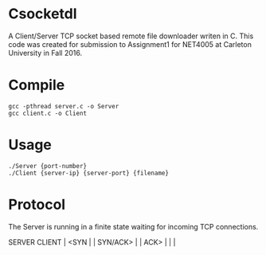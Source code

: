 # Csocketdl
A Client/Server TCP socket based remote file downloader writen in C. This code was created for submission to Assignment1 for NET4005 at Carleton University in Fall 2016.

# Compile
    gcc -pthread server.c -o Server
    gcc client.c -o Client

# Usage

    ./Server {port-number}
    ./Client {server-ip} {server-port} {filename}

# Protocol

The Server is running in a finite state waiting for incoming TCP connections.

SERVER          CLIENT
    |     <SYN      |
    |   SYN/ACK>    |
    |     ACK>      |
    |               |
